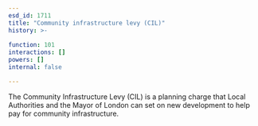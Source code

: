 ```yaml
---
esd_id: 1711
title: "Community infrastructure levy (CIL)"
history: >-
  
function: 101
interactions: []
powers: []
internal: false

---
```


The Community Infrastructure Levy (CIL) is a planning charge that Local Authorities and the Mayor of London can set on new development to help pay for community infrastructure.


